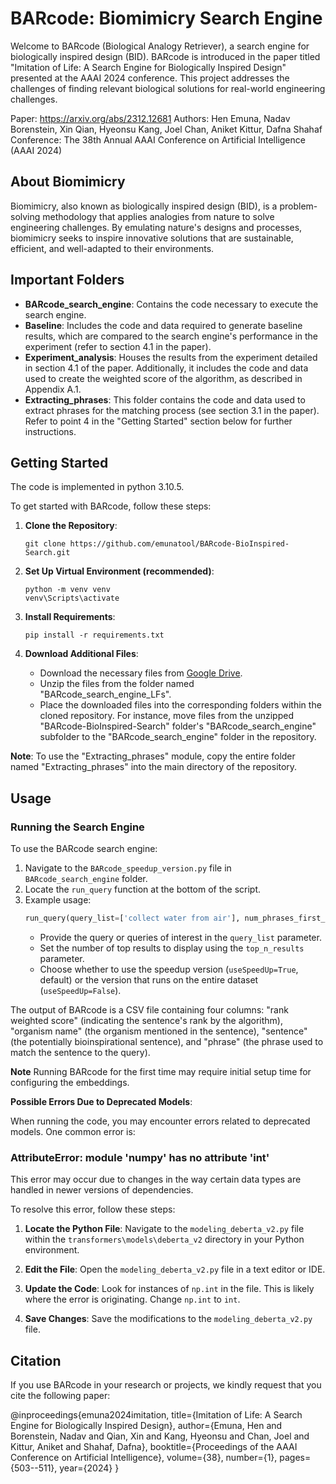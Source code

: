 # BARcode: Biomimicry Search Engine

Welcome to BARcode (Biological Analogy Retriever), a search engine for biologically inspired design (BID). BARcode is introduced in the paper titled "Imitation of Life: A Search Engine for Biologically Inspired Design" presented at the AAAI 2024 conference. This project addresses the challenges of finding relevant biological solutions for real-world engineering challenges.

Paper: https://arxiv.org/abs/2312.12681
Authors: Hen Emuna, Nadav Borenstein, Xin Qian, Hyeonsu Kang, Joel Chan, Aniket Kittur, Dafna Shahaf
Conference: The 38th Annual AAAI Conference on Artificial Intelligence (AAAI 2024)

## About Biomimicry

Biomimicry, also known as biologically inspired design (BID), is a problem-solving methodology that applies analogies from nature to solve engineering challenges. By emulating nature's designs and processes, biomimicry seeks to inspire innovative solutions that are sustainable, efficient, and well-adapted to their environments.

## Important Folders

- **BARcode_search_engine**: Contains the code necessary to execute the search engine.
- **Baseline**: Includes the code and data required to generate baseline results, which are compared to the search engine's performance in the experiment (refer to section 4.1 in the paper).
- **Experiment_analysis**: Houses the results from the experiment detailed in section 4.1 of the paper. Additionally, it includes the code and data used to create the weighted score of the algorithm, as described in Appendix A.1.
- **Extracting_phrases**: This folder contains the code and data used to extract phrases for the matching process (see section 3.1 in the paper). Refer to point 4 in the "Getting Started" section below for further instructions.


## Getting Started

The code is implemented in python 3.10.5.

To get started with BARcode, follow these steps:

1. **Clone the Repository**: 
   ```
   git clone https://github.com/emunatool/BARcode-BioInspired-Search.git
   ```

2. **Set Up Virtual Environment (recommended)**: 
   ```
   python -m venv venv
   venv\Scripts\activate
   ```

3. **Install Requirements**: 
   ```
   pip install -r requirements.txt
   ```

4. **Download Additional Files**: 
   - Download the necessary files from [Google Drive](https://drive.google.com/drive/folders/14lnFvnvY7VfgEc1obbSzo0PdlZYo0FIM?usp=sharing).
   - Unzip the files from the folder named "BARcode_search_engine_LFs".
   - Place the downloaded files into the corresponding folders within the cloned repository. For instance, move files from the unzipped "BARcode-BioInspired-Search" folder's "BARcode_search_engine" subfolder to the "BARcode_search_engine" folder in the repository.

**Note**: To use the "Extracting_phrases" module, copy the entire folder named "Extracting_phrases" into the main directory of the repository.

## Usage

### Running the Search Engine

To use the BARcode search engine:

1. Navigate to the `BARcode_speedup_version.py` file in `BARcode_search_engine` folder.
2. Locate the `run_query` function at the bottom of the script.
3. Example usage:
   ```python
   run_query(query_list=['collect water from air'], num_phrases_first_process=1000, num_phrases_sec_process=3000, top_n_results=15)
   ```
   - Provide the query or queries of interest in the `query_list` parameter.
   - Set the number of top results to display using the `top_n_results` parameter.
   - Choose whether to use the speedup version (`useSpeedUp=True`, default) or the version that runs on the entire dataset (`useSpeedUp=False`).

The output of BARcode is a CSV file containing four columns: "rank weighted score" (indicating the sentence's rank by the algorithm), "organism name" (the organism mentioned in the sentence), "sentence" (the potentially bioinspirational sentence), and "phrase" (the phrase used to match the sentence to the query). 

**Note**
Running BARcode for the first time may require initial setup time for configuring the embeddings.

**Possible Errors Due to Deprecated Models**:

When running the code, you may encounter errors related to deprecated models. One common error is:

### AttributeError: module 'numpy' has no attribute 'int'

This error may occur due to changes in the way certain data types are handled in newer versions of dependencies.

To resolve this error, follow these steps:

1. **Locate the Python File**: Navigate to the `modeling_deberta_v2.py` file within the `transformers\models\deberta_v2` directory in your Python environment.

2. **Edit the File**: Open the `modeling_deberta_v2.py` file in a text editor or IDE.

3. **Update the Code**: Look for instances of `np.int` in the file. This is likely where the error is originating. Change `np.int` to `int`.

4. **Save Changes**: Save the modifications to the `modeling_deberta_v2.py` file.

## Citation

If you use BARcode in your research or projects, we kindly request that you cite the following paper:

@inproceedings{emuna2024imitation,
  title={Imitation of Life: A Search Engine for Biologically Inspired Design},
  author={Emuna, Hen and Borenstein, Nadav and Qian, Xin and Kang, Hyeonsu and Chan, Joel and Kittur, Aniket and Shahaf, Dafna},
  booktitle={Proceedings of the AAAI Conference on Artificial Intelligence},
  volume={38},
  number={1},
  pages={503--511},
  year={2024}
}

